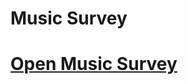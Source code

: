 <!DOCTYPE html>
<html lang="en">
<head>
    <meta charset="UTF-8">
</head>
<body>
    <h1>Music Survey<h1>
   <a class="button" href="musicform.html" target="_blank">Open Music Survey</a>
</body>
</html>
